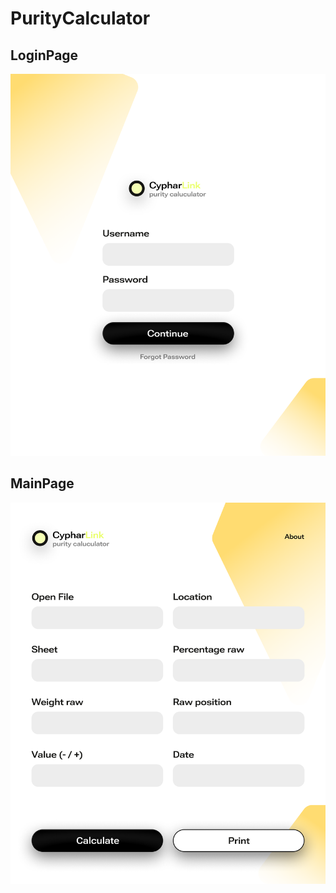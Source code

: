 # PurityCalculator

## LoginPage

![](Prototype/LoginPage.png)

## MainPage
![](Prototype/Main.png)
